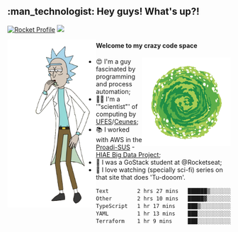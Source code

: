 
<h2> :man_technologist: Hey guys! What's up?!</h2>
                                                                         
[![Rocket Profile](https://img.shields.io/static/v1?label=Rocketseat&message=Profile&colorA=purple&color=black&logo=Rocket&logoColor=white)](https://app.rocketseat.com.br/me/elyabe)
<a href="https://www.linkedin.com/in/elyabe/"><img src="https://img.shields.io/badge/LinkedIn-informational?logo=linkedin"/></a>

<img align='left' src="https://raw.githubusercontent.com/Elyabe/Elyabe/master/images/rick-dancing.gif" width='200'>

                       
#### Welcome to my crazy code space 
<img align='right' src="https://raw.githubusercontent.com/Elyabe/elyabe/master/images/portal-3.gif" width='200'>

- :heart_eyes: I'm a guy fascinated by programming and process automation; 
- :office_worker: I'm a '"scientist"' of computing by [UFES](http://ufes.br)/[Ceunes](http://ceunes.ufes.br);
- :books: I worked with AWS in the [Proadi-SUS](https://www.einstein.br/responsabilidade-social/atuacao-com-o-ministerio-da-saude/proadi-sus) - [HIAE Big Data Project](https://www1.folha.uol.com.br/seminariosfolha/2019/05/cooperacao-entre-governo-e-hospital-leva-inteligencia-artificial-para-a-rede-publica.shtml);
- :rocket: I was a GoStack student at @Rocketseat;
- :movie_camera: I love watching (specially sci-fi) series on that site that does 'Tu-dooom'.

<!--START_SECTION:waka-->

```txt
Text         2 hrs 27 mins   ██████▒░░░░░░░░░░░░░░░░░░   25.11 %
Other        2 hrs 10 mins   █████▓░░░░░░░░░░░░░░░░░░░   22.21 %
TypeScript   1 hr 17 mins    ███▒░░░░░░░░░░░░░░░░░░░░░   13.26 %
YAML         1 hr 13 mins    ███░░░░░░░░░░░░░░░░░░░░░░   12.55 %
Terraform    1 hr 9 mins     ███░░░░░░░░░░░░░░░░░░░░░░   11.90 %
```

<!--END_SECTION:waka-->
